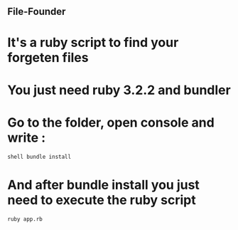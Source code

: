 ## File-Founder
# It's a ruby script to find your forgeten files
# You just need ruby 3.2.2 and bundler
# Go to the folder, open console and write :
``shell
bundle install
``
# And after bundle install you just need to execute the ruby script
``
ruby app.rb
``
